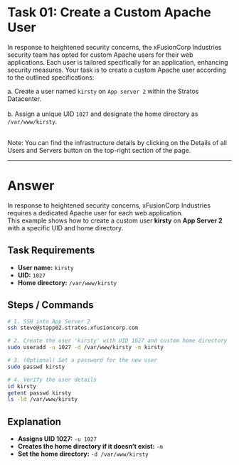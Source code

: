 # Task 01: Create a Custom Apache User


In response to heightened security concerns, the xFusionCorp Industries security team has opted for custom Apache users for their web applications. Each user is tailored specifically for an application, enhancing security measures. Your task is to create a custom Apache user according to the outlined specifications: <br/>

a. Create a user named `kirsty` on `App server 2` within the Stratos Datacenter. <br/>  <br/> 
b. Assign a unique UID `1027` and designate the home directory as `/var/www/kirsty`. <br/> <br/> 

Note: You can find the infrastructure details by clicking on the Details of all Users and Servers button on the top-right section of the page.

---


# Answer

In response to heightened security concerns, xFusionCorp Industries requires a dedicated Apache user for each web application.  
This example shows how to create a custom user **kirsty** on **App Server 2** with a specific UID and home directory.

## Task Requirements
- **User name:** `kirsty`  
- **UID:** `1027`  
- **Home directory:** `/var/www/kirsty`  

## Steps / Commands

```bash
# 1. SSH into App Server 2
ssh steve@stapp02.stratos.xfusioncorp.com

# 2. Create the user 'kirsty' with UID 1027 and custom home directory
sudo useradd -u 1027 -d /var/www/kirsty -m kirsty

# 3. (Optional) Set a password for the new user
sudo passwd kirsty

# 4. Verify the user details
id kirsty
getent passwd kirsty
ls -ld /var/www/kirsty
```


## Explanation
- **Assigns UID 1027:** `-u 1027`  
- **Creates the home directory if it doesn’t exist:** `-m`  
- **Set the home directory:** `-d /var/www/kirsty`  
